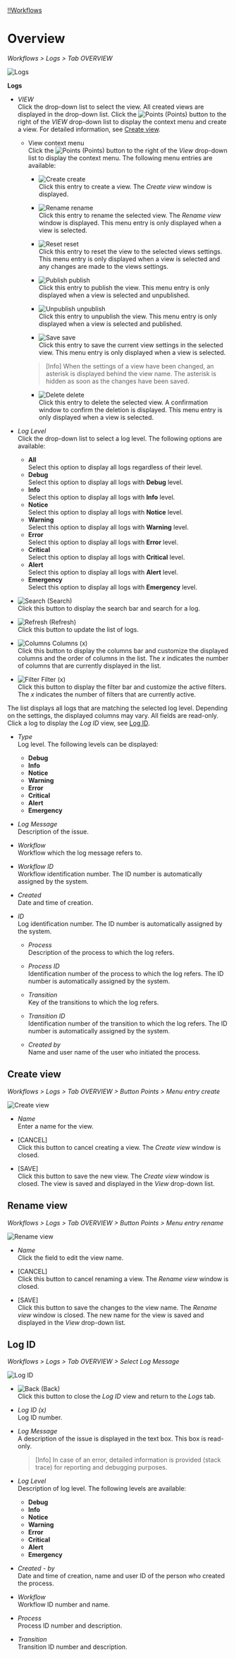 [!!Workflows](ActindoWorkFlow)

# Overview

*Workflows > Logs > Tab OVERVIEW*

![Logs](/Assets/Screenshots/ActindoWorkFlow/Logs/Logs.png "[Logs]")

**Logs**
- *VIEW*  
Click the drop-down list to select the view. All created views are displayed in the drop-down list. Click the ![Points](/Assets/Icons/Points01.png "[Points]") (Points) button to the right of the *VIEW* drop-down list to display the context menu and create a view. For detailed information, see [Create view](#create-view).

  - View context menu  
  Click the ![Points](/Assets/Icons/Points01.png "[Points]") (Points) button to the right of the *View* drop-down list to display the context menu. The following menu entries are available:

    - ![Create](/Assets/Icons/Plus06.png "[create]") create  
    Click this entry to create a view. The *Create view* window is displayed.

    - ![Rename](/Assets/Icons/Edit02.png "[Rename]") rename  
    Click this entry to rename the selected view. The *Rename view* window is displayed. This menu entry is only displayed when a view is selected.

    - ![Reset](/Assets/Icons/Reset.png "[Reset]") reset  
    Click this entry to reset the view to the selected views settings. This menu entry is only displayed when a view is selected and any changes are made to the views settings.

    - ![Publish](/Assets/Icons/Publish.png "[Publish]") publish  
    Click this entry to publish the view. This menu entry is only displayed when a view is selected and unpublished.

    - ![Unpublish](/Assets/Icons/Unpublish.png "[Unpublish]") unpublish  
    Click this entry to unpublish the view. This menu entry is only displayed when a view is selected and published.

    - ![Save](/Assets/Icons/Save.png "[Save]") save  
    Click this entry to save the current view settings in the selected view. This menu entry is only displayed when a view is selected.

     > [Info] When the settings of a view have been changed, an asterisk is displayed behind the view name. The asterisk is hidden as soon as the changes have been saved.

    - ![Delete](/Assets/Icons/Trash01.png "[Delete]") delete  
    Click this entry to delete the selected view. A confirmation window to confirm the deletion is displayed. This menu entry is only displayed when a view is selected.


- *Log Level*     
  Click the drop-down list to select a log level. The following options are available:  

    - **All**  
      Select this option to display all logs regardless of their level.
    - **Debug**  
      Select this option to display all logs with **Debug** level.
    - **Info**  
      Select this option to display all logs with **Info** level.
    - **Notice**  
      Select this option to display all logs with **Notice** level.
    - **Warning**  
      Select this option to display all logs with **Warning** level.
    - **Error**  
      Select this option to display all logs with **Error** level.
    - **Critical**  
      Select this option to display all logs with **Critical** level.
    - **Alert**  
      Select this option to display all logs with **Alert** level.
    - **Emergency**  
      Select this option to display all logs with **Emergency** level.


- ![Search](/Assets/Icons/Search.png "[Search]") (Search)   
  Click this button to display the search bar and search for a log.

- ![Refresh](/Assets/Icons/Refresh01.png "[Refresh]") (Refresh)    
  Click this button to update the list of logs.

- ![Columns](/Assets/Icons/Columns.png "[Columns]") Columns (x)    
  Click this button to display the columns bar and customize the displayed columns and the order of columns in the list. The *x* indicates the number of columns that are currently displayed in the list.

- ![Filter](/Assets/Icons/Filter.png "[Filter]") Filter (x)    
  Click this button to display the filter bar and customize the active filters. The *x* indicates the number of filters that are currently active.


The list displays all logs that are matching the selected log level. Depending on the settings, the displayed columns may vary. All fields are read-only. Click a log to display the *Log ID* view, see [Log ID](#Log-ID).


- *Type*  
  Log level. The following levels can be displayed:

  - **Debug**
  - **Info**
  - **Notice**
  - **Warning**
  - **Error**
  - **Critical**
  - **Alert**
  - **Emergency**


- *Log Message*   
  Description of the issue.

- *Workflow*   
  Workflow which the log message refers to.

- *Workflow ID*       
  Workflow identification number. The ID number is automatically assigned by the system.

- *Created*   
  Date and time of creation.

- *ID*   
  Log identification number. The ID number is automatically assigned by the system.

  - *Process*  
  Description of the process to which the log refers.

  - *Process ID*  
  Identification number of the process to which the log refers. The ID number is automatically assigned by the system.

  - *Transition*  
  Key of the transitions to which the log refers.

  - *Transition ID*  
  Identification number of the transition to which the log refers. The ID number is automatically assigned by the system.

  - *Created by*  
  Name and user name of the user who initiated the process.



## Create view

*Workflows > Logs > Tab OVERVIEW > Button Points > Menu entry create*

![Create view](/Assets/Screenshots/ActindoWorkFlow/Workflows/CreateView.png "[Create view]")


- *Name*    
  Enter a name for the view.

- [CANCEL]   
  Click this button to cancel creating a view. The *Create view* window is closed.

- [SAVE]   
  Click this button to save the new view. The *Create view* window is closed. The view is saved and displayed in the *View* drop-down list.



## Rename view

*Workflows > Logs > Tab OVERVIEW > Button Points > Menu entry rename*

![Rename view](/Assets/Screenshots/ActindoWorkFlow/Workflows/RenameView.png "[Rename view]")


- *Name*   
  Click the field to edit the view name.

- [CANCEL]   
  Click this button to cancel renaming a view. The *Rename view* window is closed.

- [SAVE]   
  Click this button to save the changes to the view name. The *Rename view* window is closed. The new name for the view is saved and displayed in the *View* drop-down list.



## Log ID

*Workflows > Logs > Tab OVERVIEW > Select Log Message*

![Log ID](/Assets/Screenshots/ActindoWorkFlow/Processes/LogID.png "[Log ID]")

- ![Back](/Assets/Icons/Back02.png "[Back]") (Back)   
  Click this button to close the *Log ID* view and return to the *Logs* tab.

- *Log ID (x)*   
  Log ID number.

- *Log Message*    
  A description of the issue is displayed in the text box. This box is read-only.  

  > [Info] In case of an error, detailed information is provided (stack trace) for reporting and debugging purposes.

- *Log Level*    
Description of log level. The following levels are available:
  - **Debug**
  - **Info**
  - **Notice**
  - **Warning**
  - **Error**
  - **Critical**
  - **Alert**
  - **Emergency**


- *Created - by*    
  Date and time of creation, name and user ID of the person who created the process.

- *Workflow*    
  Workflow ID number and name.

- *Process*    
  Process ID number and description.

- *Transition*     
  Transition ID number and description.
